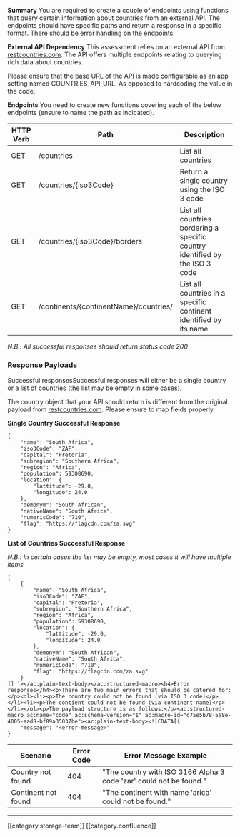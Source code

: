  **Summary** You are required to create a couple of endpoints using functions that query certain information about countries from an external API. The endpoints should have specific paths and return a response in a specific format. There should be error handling on the endpoints.

 **External API Dependency** This assessment relies on an external API from [restcountries.com](https://restcountries.com/). The API offers multiple endpoints relating to querying rich data about countries.

Please ensure that the base URL of the API is made configurable as an app setting named COUNTRIES_API_URL. As opposed to hardcoding the value in the code.

 **Endpoints** You need to create new functions covering each of the below endpoints (ensure to name the path as indicated).



| HTTP Verb | Path | Description | 
|  --- |  --- |  --- | 
| GET | /countries | List all countries | 
| GET | /countries/{iso3Code} | Return a single country using the ISO 3 code | 
| GET | /countries/{iso3Code}/borders | List all countries bordering a specific country identified by the ISO 3 code | 
| GET | /continents/{continentName}/countries/ | List all countries in a specific continent identified by its name | 

 _N.B.: All successful responses should return status code 200_ 


### Response Payloads
Successful responsesSuccessful responses will either be a single country or a list of countries (the list may be empty in some cases).

The country object that your API should return is different from the original payload from [restcountries.com](https://restcountries.com/#api-endpoints-v2-response-example). Please ensure to map fields properly.

 **Single Country Successful Response** 


```
{
    "name": "South Africa",
    "iso3Code": "ZAF",
    "capital": "Pretoria",
    "subregion": "Southern Africa",
    "region": "Africa",
    "population": 59308690,
    "location": {
        "lattitude": -29.0,
        "longitude": 24.0
    },
    "demonym": "South African",
    "nativeName": "South Africa",
    "numericCode": "710",
    "flag": "https://flagcdn.com/za.svg"
}
```
 **List of Countries Successful Response** 

 _N.B.: In certain cases the list may be empty, most cases it will have multiple items_ 


```
[
    {
        "name": "South Africa",
        "iso3Code": "ZAF",
        "capital": "Pretoria",
        "subregion": "Southern Africa",
        "region": "Africa",
        "population": 59308690,
        "location": {
            "lattitude": -29.0,
            "longitude": 24.0
        },
        "demonym": "South African",
        "nativeName": "South Africa",
        "numericCode": "710",
        "flag": "https://flagcdn.com/za.svg"
    }
]] ]></ac:plain-text-body></ac:structured-macro><h4>Error responses</h4><p>There are two main errors that should be catered for:</p><ol><li><p>The country could not be found (via ISO 3 code)</p></li><li><p>The contient could not be found (via continent name)</p></li></ol><p>The payload structure is as follows:</p><ac:structured-macro ac:name="code" ac:schema-version="1" ac:macro-id="d75e5b78-5a8e-4005-aad8-bf89a35037be"><ac:plain-text-body><![CDATA[{
    "message": "<error-message>"
}
```


| Scenario | Error Code | Error Message Example | 
|  --- |  --- |  --- | 
| Country not found | 404 | "The country with ISO 3166 Alpha 3 code 'zar' could not be found." | 
| Continent not found | 404 | "The continent with name 'arica' could not be found." | 





*****

[[category.storage-team]] 
[[category.confluence]] 
